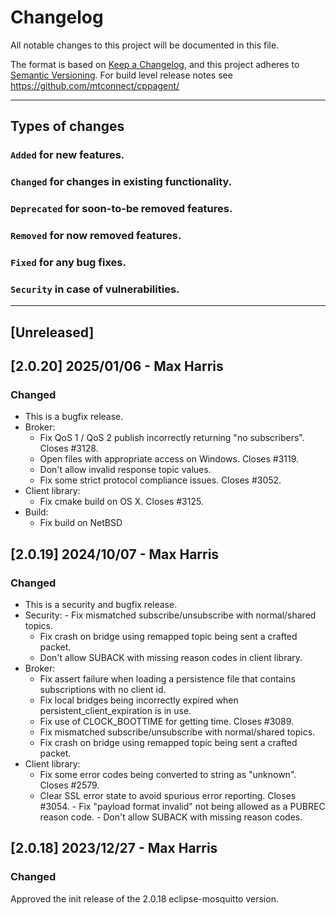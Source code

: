 # Changelog
All notable changes to this project will be documented in this file.

The format is based on [Keep a Changelog](https://keepachangelog.com/en/),
and this project adheres to [Semantic Versioning](https://semver.org/spec/v2.0.0.html).
For build level release notes see https://github.com/mtconnect/cppagent/

---
## Types of changes
### `Added` for new features.
### `Changed` for changes in existing functionality.
### `Deprecated` for soon-to-be removed features.
### `Removed` for now removed features.
### `Fixed` for any bug fixes.
### `Security` in case of vulnerabilities.
---

## [Unreleased] 

## [2.0.20] 2025/01/06 - Max Harris
### Changed
- This is a bugfix release.
- Broker:
    - Fix QoS 1 / QoS 2 publish incorrectly returning "no subscribers". Closes #3128.
    - Open files with appropriate access on Windows. Closes #3119.
    - Don't allow invalid response topic values.
    - Fix some strict protocol compliance issues. Closes #3052.
- Client library:
    - Fix cmake build on OS X. Closes #3125.
- Build:
    - Fix build on NetBSD

## [2.0.19] 2024/10/07 - Max Harris
### Changed
- This is a security and bugfix release.
- Security: - Fix mismatched subscribe/unsubscribe with normal/shared topics. 
    - Fix crash on bridge using remapped topic being sent a crafted packet. 
    - Don't allow SUBACK with missing reason codes in client library.
- Broker: 
    - Fix assert failure when loading a persistence file that contains subscriptions with no client id. 
    - Fix local bridges being incorrectly expired when persistent_client_expiration is in use. 
    - Fix use of CLOCK_BOOTTIME for getting time. Closes #3089.
    - Fix mismatched subscribe/unsubscribe with normal/shared topics.
    - Fix crash on bridge using remapped topic being sent a crafted packet.
- Client library: 
    - Fix some error codes being converted to string as "unknown". Closes #2579. 
    - Clear SSL error state to avoid spurious error reporting. Closes #3054. - Fix "payload format invalid" not being allowed as a PUBREC reason code. - Don't allow SUBACK with missing reason codes.

## [2.0.18] 2023/12/27 - Max Harris
### Changed
Approved the init release of the 2.0.18 eclipse-mosquitto version.
